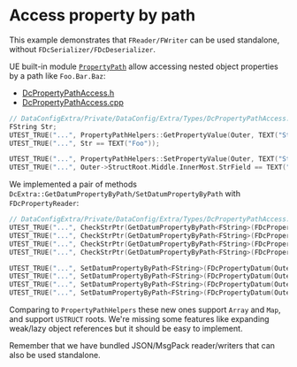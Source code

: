 # Access property by path

This example demonstrates that `FReader/FWriter` can be used standalone, without `FDcSerializer/FDcDeserializer`.

UE built-in module [`PropertyPath`][1] allow accessing nested object properties by a path like `Foo.Bar.Baz`:

* [DcPropertyPathAccess.h]({{SrcRoot}}DataConfigExtra/Public/DataConfig/Extra/Types/DcPropertyPathAccess.h)
* [DcPropertyPathAccess.cpp]({{SrcRoot}}DataConfigExtra/Private/DataConfig/Extra/Types/DcPropertyPathAccess.cpp)

```c++
// DataConfigExtra/Private/DataConfig/Extra/Types/DcPropertyPathAccess.cpp
FString Str;
UTEST_TRUE("...", PropertyPathHelpers::GetPropertyValue(Outer, TEXT("StructRoot.Middle.InnerMost.StrField"), Str));
UTEST_TRUE("...", Str == TEXT("Foo"));

UTEST_TRUE("...", PropertyPathHelpers::SetPropertyValue(Outer, TEXT("StructRoot.Middle.InnerMost.StrField"), FString(TEXT("Bar"))));
UTEST_TRUE("...", Outer->StructRoot.Middle.InnerMost.StrField == TEXT("Bar"));
```

We implemented a pair of methods `DcExtra::GetDatumPropertyByPath/SetDatumPropertyByPath` with `FDcPropertyReader`:

```c++
// DataConfigExtra/Private/DataConfig/Extra/Types/DcPropertyPathAccess.cpp
UTEST_TRUE("...", CheckStrPtr(GetDatumPropertyByPath<FString>(FDcPropertyDatum(Outer), "StructRoot.Middle.InnerMost.StrField"), TEXT("Foo")));
UTEST_TRUE("...", CheckStrPtr(GetDatumPropertyByPath<FString>(FDcPropertyDatum(Outer), "StructRoot.Arr.0.StrField"), TEXT("Bar0")));
UTEST_TRUE("...", CheckStrPtr(GetDatumPropertyByPath<FString>(FDcPropertyDatum(Outer), "StructRoot.Arr.1.StrField"), TEXT("Bar1")));
UTEST_TRUE("...", CheckStrPtr(GetDatumPropertyByPath<FString>(FDcPropertyDatum(Outer), "StructRoot.NameMap.FooKey.StrField"), TEXT("FooValue")));

UTEST_TRUE("...", SetDatumPropertyByPath<FString>(FDcPropertyDatum(Outer), "StructRoot.Middle.InnerMost.StrField", TEXT("AltFoo")));
UTEST_TRUE("...", SetDatumPropertyByPath<FString>(FDcPropertyDatum(Outer), "StructRoot.Arr.0.StrField", TEXT("AltBar0")));
UTEST_TRUE("...", SetDatumPropertyByPath<FString>(FDcPropertyDatum(Outer), "StructRoot.Arr.1.StrField", TEXT("AltBar1")));
UTEST_TRUE("...", SetDatumPropertyByPath<FString>(FDcPropertyDatum(Outer), "StructRoot.NameMap.FooKey.StrField", TEXT("AltFooValue")));
```

Comparing to `PropertyPathHelpers` these new ones support `Array` and `Map`, and support `USTRUCT` roots. We're missing some features like expanding weak/lazy object references but it should be easy to implement.

Remember that we have bundled JSON/MsgPack reader/writers that can also be used standalone.

[1]: https://docs.unrealengine.com/4.27/en-US/API/Runtime/PropertyPath "PropertyPath"